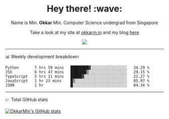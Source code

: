 <h1 align="center"> Hey there! :wave:</h1>

<p align="center">Name is Min. <strong>Okkar</strong> Min. Computer Science undergrad from Singapore</p>

<p align="center">Take a look at my site at <a href="https://okkarm.in" target="_blank">okkarm.in</a> and my blog <a href="https://okkarm.in/blog" target="_blank">here</a></p>

<p align="center">
  <a href="https://okkarm.in/linkedin" target='_blank'>
    <img src="https://img.shields.io/badge/linkedin-%230077B5.svg?&style=for-the-badge&logo=linkedin&logoColor=white" />
  </a>
 </p>

---

📊 Weekly development breakdown

<!--START_SECTION:waka-->
```text
Python       7 hrs 59 mins   ████████▓░░░░░░░░░░░░░░░░   34.29 % 
JSX          6 hrs 47 mins   ███████▒░░░░░░░░░░░░░░░░░   29.15 % 
TypeScript   5 hrs 11 mins   █████▓░░░░░░░░░░░░░░░░░░░   22.27 % 
JavaScript   1 hr 23 mins    █▒░░░░░░░░░░░░░░░░░░░░░░░   05.97 % 
JSON         1 hr            █░░░░░░░░░░░░░░░░░░░░░░░░   04.34 % 
```
<!--END_SECTION:waka-->

---

📈 Total GitHub stats

<p>
  <a href="https://github.com/OkkarMin"><img src="https://github-readme-stats.vercel.app/api?username=OkkarMin&hide_border=true&show_icons=true&theme=graywhite" alt="OkkarMin's GitHub stats"></a>
</p>

